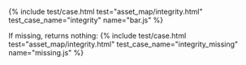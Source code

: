 ---
---
{%
  include test/case.html
    test="asset_map/integrity.html"
    test_case_name="integrity"
    name="bar.js"
%}

If missing, returns nothing:
{%
  include test/case.html
    test="asset_map/integrity.html"
    test_case_name="integrity_missing"
    name="missing.js"
%}
